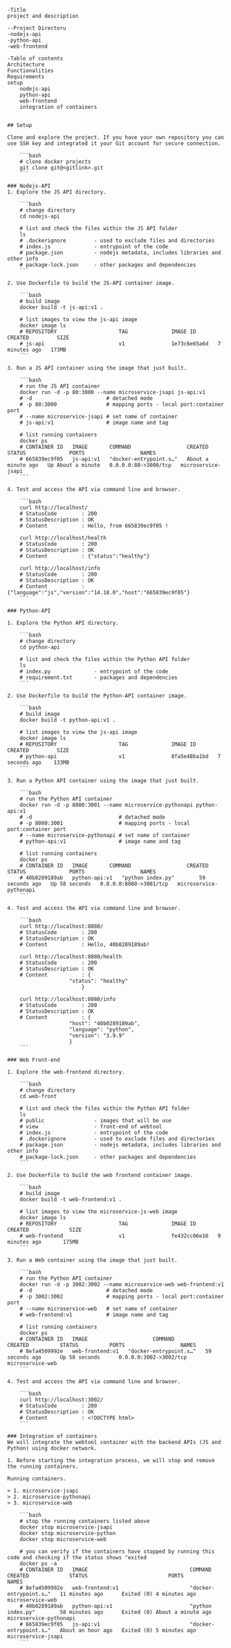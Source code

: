     -Title
    project and description

    --Project Directoru
    -nodejs-api
    -python-api
    -web-frontend

    -Table of contents
    Architecture
    Functionalities
    Requirements
    setup
        nodejs-api
        python-api
        web-frontend
        integration of containers


    ## Setup

    Clone and explore the project. If you have your own repository you can use SSH key and integrated it your Git account for secure connection.

        ```bash
        # clone docker projects
        git clone git@<gitlink>.git
        ```

    ### Nodejs-API
    1. Explore the JS API directory.

        ```bash
        # change directory
        cd nodejs-api

        # list and check the files within the JS API folder
        ls
        # .dockerignore         - used to exclude files and directories
        # index.js              - entrypoint of the code
        # package.json          - nodejs metadata, includes libraries and other info
        # package-lock.json     - other packages and dependencies
        ```

    2. Use Dockerfile to build the JS-API container image.

        ```bash
        # build image
        docker build -t js-api:v1 .

        # list images to view the js-api image
        docker image ls
        # REPOSITORY                    TAG              IMAGE ID       CREATED         SIZE
        # js-api                        v1               1e73c6e65a6d   7 minutes ago   173MB
        ```

    3. Run a JS API container using the image that just built.

        ```bash
        # run the JS API container
        docker run -d -p 80:3000 --name microservice-jsapi js-api:v1
        # -d                        # detached mode
        # -p 80:3000                # mapping ports - local port:container port
        # --name microservice-jsapi # set name of container
        # js-api:v1                 # image name and tag

        # list running containers
        docker ps
        # CONTAINER ID   IMAGE       COMMAND                  CREATED              STATUS              PORTS                  NAMES
        # 665839ec9f05   js-api:v1   "docker-entrypoint.s…"   About a minute ago   Up About a minute   0.0.0.0:80->3000/tcp   microservice-jsapi
        ```

    4. Test and access the API via command line and browser.

        ```bash
        curl http://localhost/
        # StatusCode        : 200
        # StatusDescription : OK
        # Content           : Hello, from 665839ec9f05 !

        curl http://localhost/health
        # StatusCode        : 200
        # StatusDescription : OK
        # Content           : {"status":"healthy"}

        curl http://localhost/info
        # StatusCode        : 200
        # StatusDescription : OK
        # Content           : {"language":"js","version":"14.18.0","host":"665839ec9f05"}
        ```

    ### Python-API

    1. Explore the Python API directory.

        ```bash
        # change directory
        cd python-api

        # list and check the files within the Python API folder
        ls
        # index.py              - entrypoint of the code
        # requirement.txt       - packages and dependencies
        ```

    2. Use Dockerfile to build the Python-API container image.

        ```bash
        # build image
        docker build -t python-api:v1 .

        # list images to view the js-api image
        docker image ls
        # REPOSITORY                    TAG              IMAGE ID       CREATED         SIZE
        # python-api                    v1               8fa5e48ba1bd   7 seconds ago    133MB
        ```

    3. Run a Python API container using the image that just built.

        ```bash
        # run the Python API container
        docker run -d -p 8080:3001 --name microservice-pythonapi python-api:v1
        # -d                            # detached mode
        # -p 8080:3001                  # mapping ports - local port:container port
        # --name microservice-pythonapi # set name of container
        # python-api:v1                 # image name and tag

        # list running containers
        docker ps
        # CONTAINER ID   IMAGE       COMMAND                  CREATED              STATUS              PORTS                  NAMES
        # 40b0289189ab   python-api:v1   "python index.py"        59 seconds ago   Up 58 seconds   0.0.0.0:8080->3001/tcp   microservice-pythonapi
        ```

    4. Test and access the API via command line and browser.

        ```bash
        curl http://localhost:8080/
        # StatusCode        : 200
        # StatusDescription : OK
        # Content           : Hello, 40b0289189ab!

        curl http://localhost:8080/health
        # StatusCode        : 200
        # StatusDescription : OK
        # Content           : {
                        "status": "healthy"
                            }

        curl http://localhost:8080/info
        # StatusCode        : 200
        # StatusDescription : OK
        # Content           : {
                        "host": "40b0289189ab",
                        "language": "python",
                        "version": "3.9.9"
                        }
        ```

    ### Web Front-end

    1. Explore the web-frontend directory.

        ```bash
        # change directory
        cd web-front

        # list and check the files within the Python API folder
        ls
        # public                - images that will be use
        # view                  - front-end of webtool
        # index.js              - entrypoint of the code
        # .dockerignore         - used to exclude files and directories
        # package.json          - nodejs metadata, includes libraries and other info
        # package-lock.json     - other packages and dependencies
        ```

    2. Use Dockerfile to build the web frontend container image.

        ```bash
        # build image
        docker build -t web-frontend:v1 .

        # list images to view the microservice-js-web image
        docker image ls
        # REPOSITORY                    TAG              IMAGE ID       CREATED             SIZE
        # web-frontend                  v1               fe432cc06e16   9 minutes ago       175MB
        ```

    3. Run a Web container using the image that just built.

        ```bash
        # run the Python API container
        docker run -d -p 3002:3002 --name microservice-web web-frontend:v1
        # -d                        # detached mode
        # -p 3002:3002              # mapping ports - local port:container port
        # --name microservice-web   # set name of container
        # web-frontend:v1           # image name and tag

        # list running containers
        docker ps
        # CONTAINER ID   IMAGE                     COMMAND                  CREATED          STATUS          PORTS                  NAMES
        # 8efa4509992e   web-frontend:v1   "docker-entrypoint.s…"   59 seconds ago      Up 58 seconds      0.0.0.0:3002->3002/tcp   microservice-web
        ```

    4. Test and access the API via command line and browser. 

        ```bash
        curl http://localhost:3002/
        # StatusCode        : 200
        # StatusDescription : OK
        # Content           : <!DOCTYPE html>
        ```

    ### Integration of containers
    We will integrate the webtool container with the backend APIs (JS and Python) using docker network.

    1. Before starting the integration process, we will stop and remove the running containers.

    Running containers.

    > 1. microservice-jsapi 
    > 2. microservice-pythonapi 
    > 3. microservice-web 

        ```bash
        # stop the running containers listed above
        docker stop microservice-jsapi
        docker stop microservice-python
        docker stop microservice-web

        # you can verify if the containers have stopped by running this code and checking if the status shows "exited
        docker ps -a
        # CONTAINER ID   IMAGE                                 COMMAND                  CREATED             STATUS                          PORTS                                                                                                                                  NAMES
        # 8efa4509992e   web-frontend:v1                       "docker-entrypoint.s…"   11 minutes ago      Exited (0) 4 minutes ago                                                                                                                                               microservice-web
        # 40b0289189ab   python-api:v1                         "python index.py"        58 minutes ago      Exited (0) About a minute ago                                                                                                                                          microservice-pythonapi
        # 665839ec9f05   js-api:v1                             "docker-entrypoint.s…"   About an hour ago   Exited (0) 5 minutes ago                                                                                                                                               microservice-jsapi
        ```